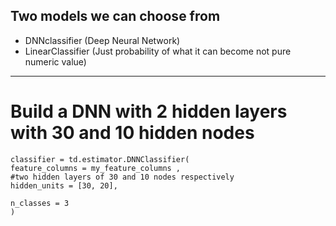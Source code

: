 ## Two models we can choose from 
- DNNclassifier (Deep Neural Network)
- LinearClassifier (Just probability of what it can become not pure numeric value)
---
# Build a DNN with 2 hidden layers with 30 and 10 hidden nodes

```
classifier = td.estimator.DNNClassifier(
feature_columns = my_feature_columns ,
#two hidden layers of 30 and 10 nodes respectively
hidden_units = [30, 20],

n_classes = 3
)
```